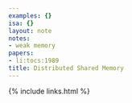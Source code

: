 ```yaml
---
examples: {}
isa: {}
layout: note
notes:
- weak memory
papers:
- li:tocs:1989
title: Distributed Shared Memory
---
```

{% include links.html %}
